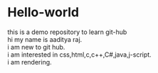 # Hello-world
this is a demo repository to learn git-hub  
hi my name is aaditya raj.  
i am new to git hub.  
i am interested in css,html,c,c++,C#,java,j-script.  
i am rendering.  
